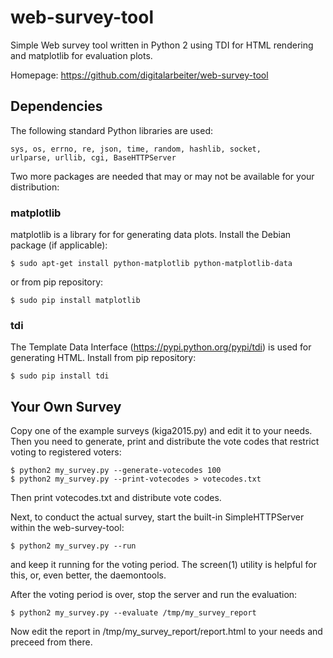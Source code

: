 # web-survey-tool

Simple Web survey tool written in Python 2 using TDI for HTML rendering
and matplotlib for evaluation plots.

Homepage: https://github.com/digitalarbeiter/web-survey-tool


## Dependencies

The following standard Python libraries are used:

    sys, os, errno, re, json, time, random, hashlib, socket,
    urlparse, urllib, cgi, BaseHTTPServer

Two more packages are needed that may or may not be available for
your distribution:

### matplotlib

matplotlib is a library for for generating data plots. Install the
Debian package (if applicable):

    $ sudo apt-get install python-matplotlib python-matplotlib-data

or from pip repository:

    $ sudo pip install matplotlib

### tdi

The Template Data Interface (https://pypi.python.org/pypi/tdi) is used
for generating HTML. Install from pip repository:

    $ sudo pip install tdi


## Your Own Survey

Copy one of the example surveys (kiga2015.py) and edit it to your needs.
Then you need to generate, print and distribute the vote codes that
restrict voting to registered voters:

    $ python2 my_survey.py --generate-votecodes 100
    $ python2 my_survey.py --print-votecodes > votecodes.txt

Then print votecodes.txt and distribute vote codes.

Next, to conduct the actual survey, start the built-in SimpleHTTPServer
within the web-survey-tool:

    $ python2 my_survey.py --run

and keep it running for the voting period. The screen(1) utility is
helpful for this, or, even better, the daemontools.

After the voting period is over, stop the server and run the evaluation:

    $ python2 my_survey.py --evaluate /tmp/my_survey_report

Now edit the report in /tmp/my\_survey\_report/report.html to your
needs and preceed from there.

